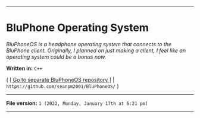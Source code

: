 
***

# BluPhone Operating System

_BluPhoneOS is a headphone operating system that connects to the BluPhone client. Originally, I planned on just making a client, I feel like an operating system could be a bonus now._

**Written in:** `C++`

( [[ Go to separate BluPhoneOS repository ]](https://github.com/seanpm2001/BluPhoneOS/) | `https://github.com/seanpm2001/BluPhoneOS/` )

***

**File version:** `1 (2022, Monday, January 17th at 5:21 pm)`

***
